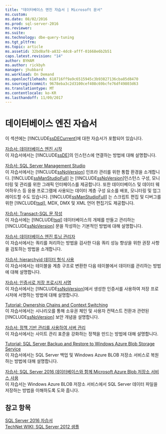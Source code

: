 ```yaml
---
title: "데이터베이스 엔진 자습서 | Microsoft 문서"
ms.custom: 
ms.date: 08/02/2016
ms.prod: sql-server-2016
ms.reviewer: 
ms.suite: 
ms.technology: dbe-query-tuning
ms.tgt_pltfrm: 
ms.topic: article
ms.assetid: 32bd8af8-a832-4dc8-afff-01668e6b2b51
caps.latest.revision: "14"
author: BYHAM
ms.author: rickbyh
manager: jhubbard
ms.workload: On Demand
ms.openlocfilehash: 618716ff9a9c6515945c3b93827136cba85d8470
ms.sourcegitcommit: 9678eba3c2d3100cef408c69bcfe76df49803d63
ms.translationtype: MT
ms.contentlocale: ko-KR
ms.lasthandoff: 11/09/2017
---
```

# <a name="database-engine-tutorials"></a>데이터베이스 엔진 자습서
이 섹션에는 [!INCLUDE[ssDECurrent](../includes/ssdecurrent-md.md)]에 대한 자습서가 포함되어 있습니다.  
  
[자습서: 데이터베이스 엔진 시작](../relational-databases/tutorial-getting-started-with-the-database-engine.md)  
이 자습서에서는 [!INCLUDE[ssDE](../includes/ssde-md.md)]의 인스턴스에 연결하는 방법에 대해 설명합니다.  
  
[자습서: SQL Server Management Studio](../tools/sql-server-management-studio/tutorial-sql-server-management-studio.md)  
이 자습서에서는 [!INCLUDE[ssNoVersion](../includes/ssnoversion-md.md)] 인프라 관리를 위한 통합 환경을 소개합니다. [!INCLUDE[ssManStudioFull](../includes/ssmanstudiofull-md.md)] 는 [!INCLUDE[ssNoVersion](../includes/ssnoversion-md.md)]인스턴스 구성, 모니터링 및 관리를 위한 그래픽 인터페이스를 제공합니다. 또한 데이터베이스 및 데이터 웨어하우스 등 응용 프로그램에 사용되는 데이터 계층 구성 요소를 배포, 모니터링 및 업그레이드할 수도 있습니다. [!INCLUDE[ssManStudioFull](../includes/ssmanstudiofull-md.md)] 는 스크립트 편집 및 디버그를 위한 [!INCLUDE[tsql](../includes/tsql-md.md)], MDX, DMX 및 XML 언어 편집기도 제공합니다.  
  
[자습서: Transact-SQL 문 작성](../t-sql/tutorial-writing-transact-sql-statements.md)  
이 자습서에는 [!INCLUDE[tsql](../includes/tsql-md.md)] 데이터베이스의 개체를 만들고 관리하는 [!INCLUDE[ssNoVersion](../includes/ssnoversion-md.md)] 문을 작성하는 기본적인 방법에 대해 설명합니다.  
  
[자습서: 데이터베이스 엔진 튜닝 관리자](../tools/dta/tutorial-database-engine-tuning-advisor.md)  
이 자습서에서는 쿼리를 처리하는 방법을 검사한 다음 쿼리 성능 향상을 위한 권장 사항을 검토하는 방법을 소개합니다.  
  
[자습서: hierarchyid 데이터 형식 사용](../relational-databases/tables/tutorial-using-the-hierarchyid-data-type.md)  
이 자습서에서는 테이블을 계층 구조로 변환한 다음 테이블에서 데이터를 관리하는 방법에 대해 설명합니다.  
  
[자습서: 인증서로 저장 프로시저 서명](../relational-databases/tutorial-signing-stored-procedures-with-a-certificate.md)  
이 자습서에서는 [!INCLUDE[ssNoVersion](../includes/ssnoversion-md.md)]에서 생성한 인증서를 사용하여 저장 프로시저에 서명하는 방법에 대해 설명합니다.  
  
[Tutorial: Ownership Chains and Context Switching](../relational-databases/tutorial-ownership-chains-and-context-switching.md)  
이 자습서에서는 시나리오를 통해 소유권 체인 및 사용자 컨텍스트 전환과 관련된 [!INCLUDE[ssNoVersion](../includes/ssnoversion-md.md)] 보안 개념을 설명합니다.  
  
[자습서: 정책 기반 관리를 사용하여 서버 관리](../relational-databases/policy-based-management/tutorial-administering-servers-by-using-policy-based-management.md)  
이 자습서에서는 사이트 관리 표준을 강화하는 정책을 만드는 방법에 대해 설명합니다.  
  
[Tutorial: SQL Server Backup and Restore to Windows Azure Blob Storage Service](~/relational-databases/tutorial-sql-server-backup-and-restore-to-azure-blob-storage-service.md)  
이 자습서에서는 SQL Server 백업 및 Windows Azure BLOB 저장소 서비스로 복원하는 방법에 대해 설명합니다.  
  
[자습서: SQL Server 2016 데이터베이스와 함께 Microsoft Azure Blob 저장소 서비스 사용 ](tutorial-use-azure-blob-storage-service-with-sql-server-2016.md)  
이 자습서는 Windows Azure BLOB 저장소 서비스에서 SQL Server 데이터 파일을 저장하는 방법을 이해하도록 도와 줍니다.  
  
## <a name="see-also"></a>참고 항목  
[SQL Server 2016 자습서](../sql-server/tutorials-for-sql-server-2016.md)  
[TechNet WIKI: SQL Server 2012 샘플](http://go.microsoft.com/fwlink/?linkID=220734)  
  
  
  

